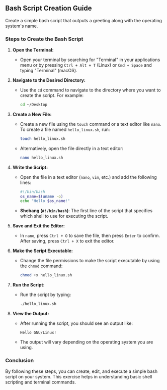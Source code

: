 ## Bash Script Creation Guide

Create a simple bash script that outputs a greeting along with the operating system's name.

### Steps to Create the Bash Script

1. **Open the Terminal:**
   - Open your terminal by searching for "Terminal" in your applications menu or by pressing `Ctrl + Alt + T` (Linux) or `Cmd + Space` and typing "Terminal" (macOS).

2. **Navigate to the Desired Directory:**
   - Use the `cd` command to navigate to the directory where you want to create the script. For example:
     ```bash
     cd ~/Desktop
     ```

3. **Create a New File:**
   - Create a new file using the `touch` command or a text editor like `nano`. To create a file named `hello_linux.sh`, run:
     ```bash
     touch hello_linux.sh
     ```
   - Alternatively, open the file directly in a text editor:
     ```bash
     nano hello_linux.sh
     ```

4. **Write the Script:**
   - Open the file in a text editor (`nano`, `vim`, etc.) and add the following lines:
     ```bash
     #!/bin/bash
     os_name=$(uname -o)
     echo "Hello $os_name!"
     ```
   - **Shebang (`#!/bin/bash`)**: The first line of the script that specifies which shell to use for executing the script.


5. **Save and Exit the Editor:**
   - In `nano`, press `Ctrl + O` to save the file, then press `Enter` to confirm. After saving, press `Ctrl + X` to exit the editor.

6. **Make the Script Executable:**
   - Change the file permissions to make the script executable by using the `chmod` command:
     ```bash
     chmod +x hello_linux.sh
     ```

7. **Run the Script:**
   - Run the script by typing:
     ```bash
     ./hello_linux.sh
     ```

8. **View the Output:**
   - After running the script, you should see an output like:
     ```
     Hello GNU/Linux!
     ```
   - The output will vary depending on the operating system you are using.


### Conclusion

By following these steps, you can create, edit, and execute a simple bash script on your system. This exercise helps in understanding basic shell scripting and terminal commands.
